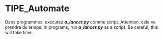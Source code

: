 # TIPE_Automate
Dans programmes, exécutez ___a_lancer.py___ comme script.
Attention, cela va prendre du temps.
In programs, run ___a_lancer.py___ as a script.
Be careful, this will take time.
